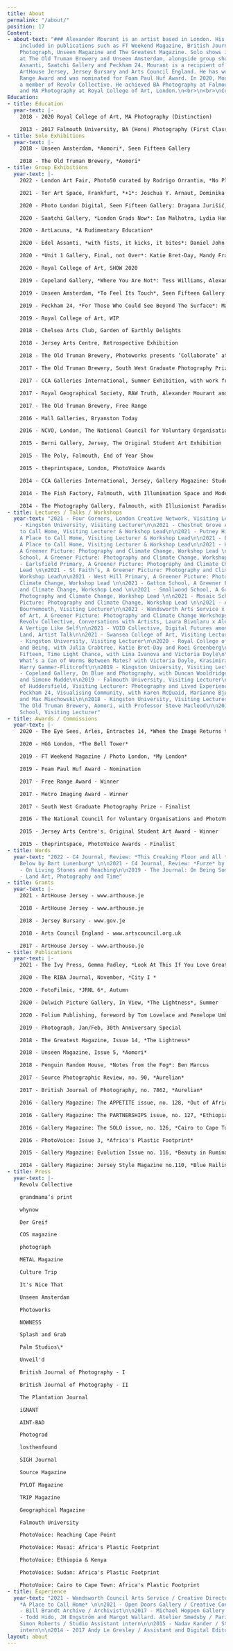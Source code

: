 ```yaml
---
title: About
permalink: "/about/"
position: 17
Content:
- about-text: "### Alexander Mourant is an artist based in London. His work has been
    included in publications such as FT Weekend Magazine, British Journal of Photography,
    Photograph, Unseen Magazine and The Greatest Magazine. Solo shows include Aomori
    at The Old Truman Brewery and Unseen Amsterdam, alongside group shows at Edel
    Assanti, Saatchi Gallery and Peckham 24. Mourant is a recipient of grants from
    ArtHouse Jersey, Jersey Bursary and Arts Council England. He has won the Free
    Range Award and was nominated for Foam Paul Huf Award. In 2020, Mourant became
    a member of Revolv Collective. He achieved BA Photography at Falmouth University,
    and MA Photography at Royal College of Art, London.\n<br>\n<br>\nContact: alexander@alexandermourant.com "
Education:
- title: Education
  year-text: |-
    2018 - 2020 Royal College of Art, MA Photography (Distinction)

    2013 - 2017 Falmouth University, BA (Hons) Photography (First Class Honours)
- title: Solo Exhibitions
  year-text: |-
    2018 - Unseen Amsterdam, *Aomori*, Seen Fifteen Gallery

    2018 - The Old Truman Brewery, *Aomori*
- title: Group Exhibitions
  year-text: |-
    2022 - London Art Fair, Photo50 curated by Rodrigo Orrantia, *No Place is an Island*: John MacLean, Eva Stenram, Dafna Talmor, Martin Seeds, Tom Hunter, Tom Lovelace, Andy Sewell, Aliki Braine, Esther Teichmann, Bindi Vora, Shepherd Manyika, Alexander Mourant, Sarah Pickering and Hannah Hughes

    2021 - Tor Art Space, Frankfurt, *+1*: Joschua Y. Arnaut, Dominika Bednarsky, Joseph Clarke, Julian Ernst, Jakob Francisco, Rachel Goetsch, Máté Elod Janky, Swan Lee, Siyi Li, Kristina Lovaas, Borsos Lörinc, Alexander Mourant, Malte Möller, Jesaja Song-Gil Rüschenschmidt and Lena Stewens

    2020 - Photo London Digital, Seen Fifteen Gallery: Dragana Jurišić, Alexander Mourant and Martin Seeds

    2020 - Saatchi Gallery, *London Grads Now*: Ian Malhotra, Lydia Hamblet, Mandy Franca, Lydia Pettit, Francesca Mollett, Sholto Blisset, Nicole Coson, Ed Compson, Yang Xu, Bobby Monteverde, Roei Greenberg, Alexander Mourant, Qian Jiang, Shir Raz, Mathias Kruse Jørgensen and Katharina Siegel

    2020 - ArtLacuna, *A Rudimentary Education*

    2020 - Edel Assanti, *with fists, it kicks, it bites*: Daniel John Bracken, Katie Bret-Day, Alexander Mourant, Tom Medwell, Anabela Pinto, Sophie Hu, Mathias Kruse Jørgensen, Mathias Tang, Godith Hawkins and Yilin Shi

    2020 - *Unit 1 Gallery, Final, not Over*: Katie Bret-Day, Mandy Franca, Roei Greenberg, Ian Malhotra, Alexander Mourant, Bobby Monteverde, Shir Raz and Xu Yang

    2020 - Royal College of Art, SHOW 2020

    2019 - Copeland Gallery, *Where You Are Not*: Tess Williams, Alexander Mourant, Maddie Rose Hills, Matilda Little, Florence Sweeney, Tom Pope, Simone Mudde and Katrina Russell-Adams

    2019 - Unseen Amsterdam, *To Feel Its Touch*, Seen Fifteen Gallery: Marianne Bjørnmyr and Alexander Mourant

    2019 - Peckham 24, *For Those Who Could See Beyond The Surface*: Marianne Bjørnmyr, Tenzing Dakpa, Maja Daniels, Katrin Koenning, Raymond Meeks and Alexander Mourant

    2019 - Royal College of Art, WIP

    2018 - Chelsea Arts Club, Garden of Earthly Delights

    2018 - Jersey Arts Centre, Retrospective Exhibition

    2018 - The Old Truman Brewery, Photoworks presents ‘Collaborate’ at Free Range

    2017 - The Old Truman Brewery, South West Graduate Photography Prize

    2017 - CCA Galleries International, Summer Exhibition, with work from Aurelian

    2017 - Royal Geographical Society, RAW Truth, Alexander Mourant and Andy Hughes for RAW Foundation

    2017 - The Old Truman Brewery, Free Range

    2016 - Mall Galleries, Bryanston Today

    2016 - NCVO, London, The National Council for Voluntary Organisations and PhotoVoice Photography Prize

    2015 - Berni Gallery, Jersey, The Original Student Art Exhibition

    2015 - The Poly, Falmouth, End of Year Show

    2015 - theprintspace, London, PhotoVoice Awards

    2014 - CCA Galleries International, Jersey, Gallery Magazine: Student Awards

    2014 - The Fish Factory, Falmouth, with Illumination Space and Modernist Ceramics

    2014 - The Photography Gallery, Falmouth, with Illusionist Paradise and Illumination Space
- title: Lectures / Talks / Workshops
  year-text: "2021 - Four Corners, London Creative Network, Visiting Lecturer\n\n2021
    - Kingston University, Visiting Lecturer\n\n2021 - Chestnut Grove Academy, A Place
    to Call Home, Visiting Lecturer & Workshop Lead\n\n2021 - Putney High School,
    A Place to Call Home, Visiting Lecturer & Workshop Lead\n\n2021 - Emanuel School,
    A Place to Call Home, Visiting Lecturer & Workshop Lead\n\n2021 - Hillbrook School,
    A Greener Picture: Photography and Climate Change, Workshop Lead \n\n2021 - Hotham
    School, A Greener Picture: Photography and Climate Change, Workshop Lead \n\n2021
    - Earlsfield Primary, A Greener Picture: Photography and Climate Change, Workshop
    Lead \n\n2021 - St Faith’s, A Greener Picture: Photography and Climate Change,
    Workshop Lead\n\n2021 - West Hill Primary, A Greener Picture: Photography and
    Climate Change, Workshop Lead \n\n2021 - Gatton School, A Greener Picture: Photography
    and Climate Change, Workshop Lead \n\n2021 - Smallwood School, A Greener Picture:
    Photography and Climate Change, Workshop Lead \n\n2021 - Mosaic School, A Greener
    Picture: Photography and Climate Change, Workshop Lead \n\n2021 - Arts University
    Bournemouth, Visiting Lecturer\n\n2021 - Wandsworth Arts Service x Royal College
    of Art, A Greener Picture: Photography and Climate Change Workshops \n\n2021 -
    Revolv Collective, Conversations with Artists, Laura Bivolaru x Alexander Mourant,
    A Vertigo Like Self\n\n2021 - VOID Collective, Digital Futures among an Earthly
    Land, Artist Talk\n\n2021 - Swansea College of Art, Visiting Lecturer\n\n2020
    - Kingston University, Visiting Lecturer\n\n2020 - Royal College of Art, On Borders
    and Being, with Julia Crabtree, Katie Bret-Day and Roei Greenberg\n\n2020 - Seen
    Fifteen, Time Light Chance, with Lina Ivanova and Victoria Doyle\n\n2020 - ArtLacuna,
    What’s a Can of Worms Between Mates? with Victoria Doyle, Krasimira Butseva and
    Harry Gammer-Flitcroft\n\n2019 - Kingston University, Visiting Lecturer\n\n2019
    - Copeland Gallery, On Blue and Photography, with Duncan Wooldridge, Tom Pope
    and Simone Mudde\n\n2019 - Falmouth University, Visiting Lecturer\n\n2019 - University
    of Huddersfield, Visiting Lecturer: Photography and Lived Experience\n\n2019 -
    Peckham 24, Visualising Community, with Karen McQuaid, Marianne Bjørnmyr, D Wiafe
    and Max Miechowski\n\n2018 - Kingston University, Visiting Lecturer\n\n2018 -
    The Old Truman Brewery, Aomori, with Professor Steve Macleod\n\n2018 - Bryanston
    School, Visiting Lecturer"
- title: Awards / Commissions
  year-text: |-
    2020 - The Eye Sees, Arles, Entractes 14, *When the Image Returns to Glass*

    2020 - HGG London, *The Bell Tower*

    2019 - FT Weekend Magazine / Photo London, *My London*

    2019 - Foam Paul Huf Award - Nomination

    2017 - Free Range Award - Winner

    2017 - Metro Imaging Award - Winner

    2017 - South West Graduate Photography Prize - Finalist

    2016 - The National Council for Voluntary Organisations and PhotoVoice Photography Prize - Finalist

    2015 - Jersey Arts Centre's, Original Student Art Award - Winner

    2015 - theprintspace, PhotoVoice Awards - Finalist
- title: Words
  year-text: "2022 - C4 Journal, Review: *This Creaking Floor and All the Ceilings
    Below by Bart Lunenburg* \n\n2021 - C4 Journal, Review: *Furze* by Jack Whitefield\n\n2020
    - On Living Stones and Reaching\n\n2019 - The Journal: On Being Someone Other\n\n2017
    - Land Art, Photography and Time"
- title: Grants
  year-text: |-
    2021 - ArtHouse Jersey - www.arthouse.je

    2018 - ArtHouse Jersey - www.arthouse.je

    2018 - Jersey Bursary - www.gov.je

    2018 - Arts Council England - www.artscouncil.org.uk

    2017 - ArtHouse Jersey - www.arthouse.je
- title: Publications
  year-text: |-
    2021 - The Ivy Press, Gemma Padley, *Look At This If You Love Great Photography*

    2020 - The RIBA Journal, November, *City I *

    2020 - FotoFilmic, *JRNL 6*, Autumn

    2020 - Dulwich Picture Gallery, In View, *The Lightness*, Summer

    2020 - Folium Publishing, foreword by Tom Lovelace and Penelope Umbrico, *fall into place*

    2019 - Photograph, Jan/Feb, 30th Anniversary Special

    2018 - The Greatest Magazine, Issue 14, *The Lightness*

    2018 - Unseen Magazine, Issue 5, *Aomori*

    2018 - Penguin Random House, *Notes from the Fog*: Ben Marcus

    2017 - Source Photographic Review, no. 90, *Aurelian*

    2017 - British Journal of Photography, no. 7862, *Aurelian*

    2016 - Gallery Magazine: The APPETITE issue, no. 128, *Out of Africa*

    2016 - Gallery Magazine: The PARTNERSHIPS issue, no. 127, *Ethiopia and Kenya*

    2016 - Gallery Magazine: The SOLO issue, no. 126, *Cairo to Cape Town: Africa's Plastic Footprint*

    2016 - PhotoVoice: Issue 3, *Africa's Plastic Footprint*

    2015 - Gallery Magazine: Evolution Issue no. 116, *Beauty in Rumination*

    2014 - Gallery Magazine: Jersey Style Magazine no.110, *Blue Railing*
- title: Press
  year-text: |-
    Revolv Collective

    grandmama’s print

    whynow

    Der Greif

    COS magazine

    photograph

    METAL Magazine

    Culture Trip

    It's Nice That

    Unseen Amsterdam

    Photoworks

    NOWNESS

    Splash and Grab

    Palm Studios\*

    Unveil'd

    British Journal of Photography - I

    British Journal of Photography - II

    The Plantation Journal

    iGNANT

    AINT-BAD

    Photograd

    losthenfound

    SIGH Journal

    Source Magazine

    PYLOT Magazine

    TRIP Magazine

    Geographical Magazine

    Falmouth University

    PhotoVoice: Reaching Cape Point

    PhotoVoice: Masai: Africa's Plastic Footprint

    PhotoVoice: Ethiopia & Kenya

    PhotoVoice: Sudan: Africa's Plastic Footprint

    PhotoVoice: Cairo to Cape Town: Africa's Plastic Footprint
- title: Experience
  year-text: "2021 - Wandsworth Council Arts Service / Creative Director & Lead Artist,
    *A Place to Call Home* \n\n2021 - Open Doors Gallery / Creative Consultant\n\n2018
    - Bill Brandt Archive / Archivist\n\n2017 - Michael Hoppen Gallery / Archivist\n\n2017
    - Todd Hido, JH Engström and Margot Wallard. Atelier Smedsby / Paris\n\n2016 -
    Simon Roberts / Studio Assistant intern\n\n2015 - Nadav Kander / Studio Assistant
    intern\n\n2014 - 2017 Andy Le Gresley / Assistant and Digital Editor"
layout: about
---
```



